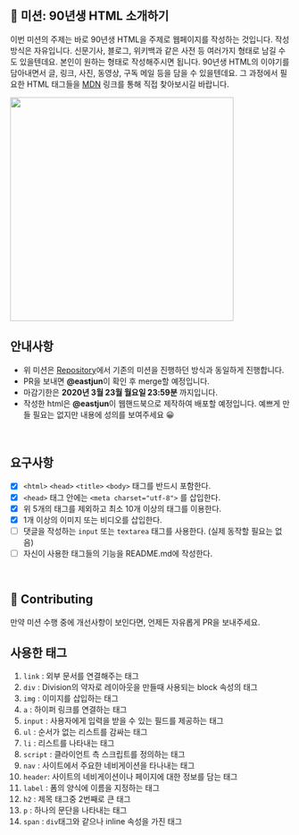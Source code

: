 
## 🚀 미션: 90년생 HTML 소개하기

이번 미션의 주제는 바로 90년생 HTML을 주제로 웹페이지를 작성하는 것입니다.
작성방식은 자유입니다. 
신문기사, 블로그, 위키백과 같은 사전 등 여러가지 형태로 남길 수도 있을텐데요. 본인이 원하는 형태로 작성해주시면 됩니다. 
90년생 HTML의 이야기를 담아내면서 글, 링크, 사진, 동영상, 구독 메일 등을 담을 수 있을텐데요. 그 과정에서 필요한 HTML 태그들을 [MDN](https://developer.mozilla.org/ko/docs/Web/HTML/Element) 링크를 통해 직접 찾아보시길 바랍니다.

<img src="https://techcourse-storage.s3.ap-northeast-2.amazonaws.com/2020-03-16T10:41:53.786image.png" width="400">

<br/>

## 안내사항

- 위 미션은 [Repository](https://github.com/woowacourse/html)에서 기존의 미션을 진행하던 방식과 동일하게 진행합니다.
- PR을 보내면 **@eastjun**이 확인 후 merge할 예정입니다.
- 마감기한은 **2020년 3월 23월 월요일 23:59분** 까지입니다.
- 작성한 html은  **@eastjun**이 웹핸드북으로 제작하여 배포할 예정입니다. 예쁘게 만들 필요는 없지만 내용에 성의를 보여주세요 😀

<br/>

## 요구사항 

- [x]  `<html>` `<head>` `<title>`  `<body>` 태그를 반드시 포함한다. 
- [x]  `<head>` 태그 안에는 `<meta charset="utf-8">` 를 삽입한다.
- [x]  위 5개의 태그를 제외하고 최소 10개 이상의 태그를 이용한다.
- [x]  1개 이상의 이미지 또는 비디오를 삽입한다.
- [ ]  댓글을 작성하는 `input` 또는 `textarea` 태그를 사용한다. (실제 동작할 필요는 없음)
- [ ]  자신이 사용한 태그들의 기능을 README.md에 작성한다.

<br/>

## 👏 Contributing

만약 미션 수행 중에 개선사항이 보인다면, 언제든 자유롭게 PR을 보내주세요. 


## 사용한 태그

1. `link`   : 외부 문서를 연결해주는 태그
2. `div`    : Division의 약자로 레이아웃을 만들때 사용되는 block 속성의 태그
3. `img`    : 이미지를 삽입하는 태그
4. `a`      : 하이퍼 링크를 연결하는 태그
5. `input`  : 사용자에게 입력을 받을 수 있는 필드를 제공하는 태그
6. `ul`     : 순서가 없는 리스트를 감싸는 태그
7. `li`     : 리스트를 나타내는 태그
8. `script` : 클라이언트 측 스크립트를 정의하는 태그
9. `nav`    : 사이트에서 주요한 네비게이션을 타나내는 태그
10. `header`: 사이트의 네비게이션이나 페이지에 대한 정보를 담는 태그
11. `label` : 폼의 양식에 이름을 지정하는 태그
12. `h2`    : 제목 태그중 2번째로 큰 태그
13. `p`     : 하나의 문단을 나타내는 태그
14. `span`  : `div`태그와 같으나 inline 속성을 가진 태그